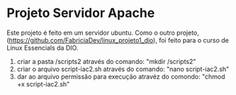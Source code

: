 # Projeto Servidor Apache

Este projeto é feito em um servidor ubuntu. Como o outro projeto, (<https://github.com/FabriciaDev/linux_projeto1_dio>), foi feito para o curso de Linux Essencials da DIO.

1. criar a pasta /scripts2 através do comando: "mkdir /scripts2"
2. criar o arquivo script-iac2.sh através do comando: "nano script-iac2.sh"
3. dar ao arquivo permissão para execução atravéz do comondo: "chmod +x script-iac2.sh"
